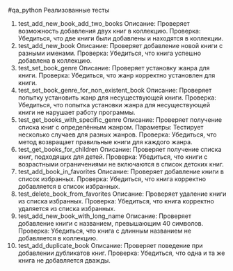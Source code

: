 #qa_python
Реализованные тесты
1. test_add_new_book_add_two_books
Описание: Проверяет возможность добавления двух книг в коллекцию.
Проверка: Убедиться, что две книги были добавлены и находятся в коллекции.
2. test_add_new_book
Описание: Проверяет добавление новой книги с разными именами.
Проверка: Убедиться, что книга успешно добавлена в коллекцию.
3. test_set_book_genre
Описание: Проверяет установку жанра для книги.
Проверка: Убедиться, что жанр корректно установлен для книги.
4. test_set_book_genre_for_non_existent_book
Описание: Проверяет попытку установить жанр для несуществующей книги.
Проверка: Убедиться, что попытка установки жанра для несуществующей книги не нарушает работу программы.
5. test_get_books_with_specific_genre
Описание: Проверяет получение списка книг с определённым жанром.
Параметры: Тестирует несколько случаев для разных жанров.
Проверка: Убедиться, что метод возвращает правильные книги для каждого жанра.
6. test_get_books_for_children
Описание: Проверяет получение списка книг, подходящих для детей.
Проверка: Убедиться, что книги с возрастными ограничениями не включаются в список детских книг.
7. test_add_book_in_favorites
Описание: Проверяет добавление книги в список избранных.
Проверка: Убедиться, что книга корректно добавляется в список избранных.
8. test_delete_book_from_favorites
Описание: Проверяет удаление книги из списка избранных.
Проверка: Убедиться, что книга корректно удаляется из списка избранных.
9. test_add_new_book_with_long_name
Описание: Проверяет добавление книги с названием, превышающим 40 символов.
Проверка: Убедиться, что книга с длинным названием не добавляется в коллекцию.
10. test_add_duplicate_book
Описание: Проверяет поведение при добавлении дубликатов книг.
Проверка: Убедиться, что одна и та же книга не добавляется дважды.
